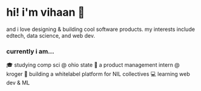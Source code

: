 # hi! i'm vihaan 👋
and i love designing & building cool software products. my interests include edtech, data science, and web dev. 
### currently i am...
🎓 studying comp sci @ ohio state
🍓 a product management intern @ kroger 
🏈 building a whitelabel platform for NIL collectives
💻 learning web dev & ML 
<!--
**vihaaaaan/vihaaaaan** is a ✨ _special_ ✨ repository because its `README.md` (this file) appears on your GitHub profile.

Here are some ideas to get you started:

- 🔭 I’m currently working on ...
- 🌱 I’m currently learning ...
- 👯 I’m looking to collaborate on ...
- 🤔 I’m looking for help with ...
- 💬 Ask me about ...
- 📫 How to reach me: ...
- 😄 Pronouns: ...
- ⚡ Fun fact: ...
-->
